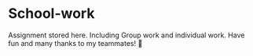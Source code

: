 # School-work
Assignment stored here. Including Group work and individual work. Have fun and many thanks to my teammates! :open_hands:
